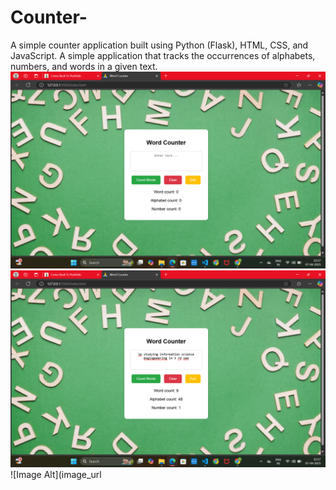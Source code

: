 # Counter-
A simple counter application built using Python (Flask), HTML, CSS, and JavaScript. A simple application that tracks the occurrences of alphabets, numbers, and words in a given text.
![Image Alt](https://github.com/pallavi1828/Counter-/blob/56a26ccf459d41038dc3517fce28e0b7798ad058/Screenshot%20(14).png)
![Image Alt](https://github.com/pallavi1828/Counter-/blob/bdda61629a7bb7f1117bdc037e4ac99bdc220f32/Screenshot%20(13).png)
![Image Alt](image_url
